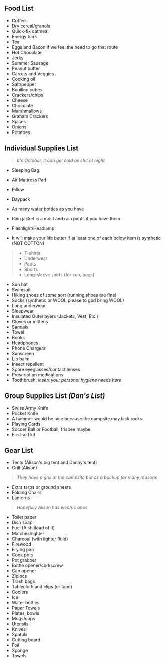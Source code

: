 ## Food List

- Coffee
- Dry cereal/granola
- Quick-fix oatmeal
- Energy bars
- Tea
- Eggs and Bacon if we feel the need to go that route
- Hot Chocolate
- Jerky
- Summer Sausage
- Peanut butter
- Carrots and Veggies
- Cooking oil
- Salt/pepper
- Bouillon cubes
- Crackers/chips
- Cheese
- Chocolate
- Marshmallows
- Graham Crackers
- Spices
- Onions
- Potatoes

## Individual Supplies List
> *It's October, it can get cold as shit at night*

- Sleeping Bag
- Air Mattress Pad
- Pillow
- Daypack
- As many water bottles as you have
- Rain jacket is a must and rain pants if you have them
- Flashlight/Headlamp


- It will make your life better if at least one of each below item is synthetic (NOT COTTON)
> - T-shirts
> - Underwear
> - Pants
> - Shorts
> - Long-sleeve shirts (for sun, bugs)


- Sun hat
- Swimsuit
- Hiking shoes of some sort (running shoes are fine)
- Socks (synthetic or WOOL please to god bring WOOL)
- Long underwear
- Sleepwear
- Insulated Outerlayers (Jackets, Vest, Etc.)
- Gloves or mittens
- Sandals
- Towel
- Books
- Headphones
- Phone Chargers
- Sunscreen
- Lip balm
- Insect repellent
- Spare eyeglasses/contact lenses
- Prescription medications
- Toothbrush, *insert your personal hygiene needs here*

## Group Supplies List *(Dan's List)*

- Swiss Army Knife
- Pocket Knife
- A hammer would be nice because the campsite may lack rocks
- Playing Cards
- Soccer Ball or Football, frisbee maybe
- First-aid kit

## Gear List

- Tents (Alison's big tent and Danny's tent)
- Grill (Alison)
> *They have a grill at the campsite but as a backup for many reasons*

- Extra tarps or ground sheets
- Folding Chairs
- Lanterns
> *Hopefully Alison has electric ones*

- Toilet paper
- Dish soap
- Fuel (A shitload of it)
- Matches/lighter
- Charcoal (with lighter fluid)
- Firewood
- Frying pan
- Cook pots
- Pot grabber
- Bottle opener/corkscrew
- Can opener
- Ziplocs
- Trash bags
- Tablecloth and clips (or tape)
- Coolers
- Ice
- Water bottles
- Paper Towels
- Plates, bowls
- Mugs/cups
- Utensils
- Knives
- Spatula
- Cutting board
- Foil
- Sponge
- Towels
